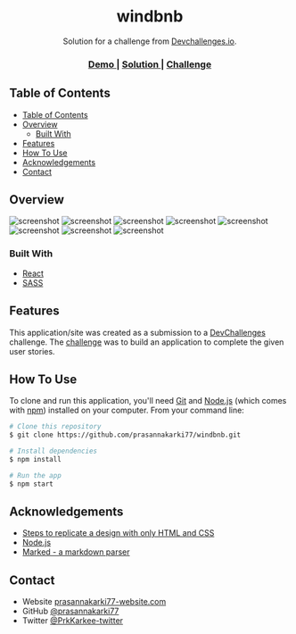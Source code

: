<!-- Please update value in the {}  -->

<h1 align="center">windbnb</h1>

<div align="center">
   Solution for a challenge from  <a href="http://devchallenges.io" target="_blank">Devchallenges.io</a>.
</div>

<div align="center">
  <h3>
    <a href="https://prismatic-malasada-1d0977.netlify.app" target="_blank">
      Demo
    </a>
    <span> | </span>
    <a href="https://devchallenges.io/solutions/0hNVmxga65lvmbc1vubp" target="_blank">
      Solution
    </a>
    <span> | </span>
    <a href="https://devchallenges.io/challenges/3JFYedSOZqAxYuOCNmYD" target="_blank">
      Challenge
    </a>
  </h3>
</div>

<!-- TABLE OF CONTENTS -->

## Table of Contents

- [Table of Contents](#table-of-contents)
- [Overview](#overview)
  - [Built With](#built-with)
- [Features](#features)
- [How To Use](#how-to-use)
- [Acknowledgements](#acknowledgements)
- [Contact](#contact)

<!-- OVERVIEW -->

## Overview

![screenshot](/public/assets/screenshot1.png)
![screenshot](/public/assets/screenshot2.png)
![screenshot](/public/assets/screenshot3.png)
![screenshot](/public/assets/screenshot4.png)
![screenshot](/public/assets/screenshot5.png)
![screenshot](/public/assets/screenshot6.png)
![screenshot](/public/assets/screenshot7.png)
![screenshot](/public/assets/screenshot8.png)

### Built With

<!-- This section should list any major frameworks that you built your project using. Here are a few examples.-->

- [React](https://reactjs.org/)
- [SASS](https://sass-lang.com/)

## Features

<!-- List the features of your application or follow the template. Don't share the figma file here :) -->

This application/site was created as a submission to a [DevChallenges](https://devchallenges.io/challenges) challenge. The [challenge](https://devchallenges.io/challenges/3JFYedSOZqAxYuOCNmYD) was to build an application to complete the given user stories.

## How To Use

<!-- Example: -->

To clone and run this application, you'll need [Git](https://git-scm.com) and [Node.js](https://nodejs.org/en/download/) (which comes with [npm](http://npmjs.com)) installed on your computer. From your command line:

```bash
# Clone this repository
$ git clone https://github.com/prasannakarki77/windbnb.git

# Install dependencies
$ npm install

# Run the app
$ npm start
```

## Acknowledgements

<!-- This section should list any articles or add-ons/plugins that helps you to complete the project. This is optional but it will help you in the future. For example: -->

- [Steps to replicate a design with only HTML and CSS](https://devchallenges-blogs.web.app/how-to-replicate-design/)
- [Node.js](https://nodejs.org/)
- [Marked - a markdown parser](https://github.com/chjj/marked)

## Contact

- Website [prasannakarki77-website.com](https://compassionate-lichterman-26c523.netlify.app/)
- GitHub [@prasannakarki77](https://github.com/prasannakarki77)
- Twitter [@PrkKarkee-twitter](https://twitter.com/PrkKarkee)
